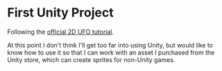 # First Unity Project
Following the [official 2D UFO tutorial](https://unity3d.com/learn/tutorials/s/2d-ufo-tutorial).

At this point I don't think I'll get too far into using Unity, but would like to know how to use it so that I can work with an asset I purchased from the Unity store, which can create sprites for non-Unity games.
